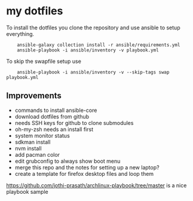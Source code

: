 # my dotfiles

To install the dotfiles you clone the repository and use ansible to setup everything.

```shell
    ansible-galaxy collection install -r ansible/requirements.yml
    ansible-playbook -i ansible/inventory -v playbook.yml
```

To skip the swapfile setup use

```shell
    ansible-playbook -i ansible/inventory -v --skip-tags swap playbook.yml
```

## Improvements
* commands to install ansible-core
* download dotfiles from github
* needs SSH keys for github to clone submodules
* oh-my-zsh needs an install first
* system monitor status
* sdkman install
* nvm install
* add pacman color
* edit grubconfig to always show boot menu
* merge this repo and the notes for setting up a new laptop?
* create a template for firefox desktop files and loop them

https://github.com/jothi-prasath/archlinux-playbook/tree/master is a nice playbook sample
